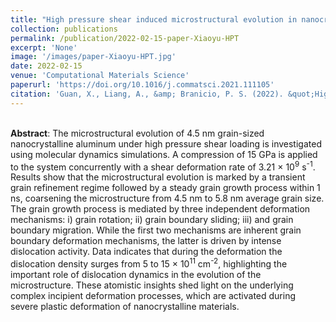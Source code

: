 ```yaml
---
title: "High pressure shear induced microstructural evolution in nanocrystalline aluminum"
collection: publications
permalink: /publication/2022-02-15-paper-Xiaoyu-HPT
excerpt: 'None'
image: '/images/paper-Xiaoyu-HPT.jpg'
date: 2022-02-15
venue: 'Computational Materials Science'
paperurl: 'https://doi.org/10.1016/j.commatsci.2021.111105'
citation: 'Guan, X., Liang, A., &amp; Branicio, P. S. (2022). &quot;High pressure shear induced microstructural evolution in nanocrystalline aluminum.&quot; <i>Computational Materials Science</i>, 203(15), 111105.'
---
```

<br>
<b>Abstract</b>: The microstructural evolution of 4.5 nm grain-sized nanocrystalline aluminum under high pressure shear loading is investigated using molecular dynamics simulations. A compression of 15 GPa is applied to the system concurrently with a shear deformation rate of 3.21 &times; 10<sup>9</sup> s<sup>-1</sup>. Results show that the microstructural evolution is marked by a transient grain refinement regime followed by a steady grain growth process within 1 ns, coarsening the microstructure from 4.5 nm to 5.8 nm average grain size. The grain growth process is mediated by three independent deformation mechanisms: i) grain rotation; ii) grain boundary sliding; iii) and grain boundary migration. While the first two mechanisms are inherent grain boundary deformation mechanisms, the latter is driven by intense dislocation activity. Data indicates that during the deformation the dislocation density surges from 5 to 15 &times; 10<sup>11</sup> cm<sup>-2</sup>, highlighting the important role of dislocation dynamics in the evolution of the microstructure. These atomistic insights shed light on the underlying complex incipient deformation processes, which are activated during severe plastic deformation of nanocrystalline materials.
